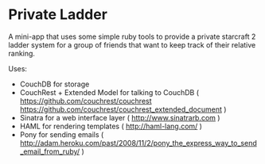 Private Ladder
========================================================
A mini-app that uses some simple ruby tools to provide a private starcraft 2
ladder system for a group of friends that want to keep track of their relative
ranking.

Uses:
+   CouchDB for storage
+   CouchRest + Extended Model for talking to CouchDB ( https://github.com/couchrest/couchrest https://github.com/couchrest/couchrest_extended_document )
+   Sinatra for a web interface layer ( http://www.sinatrarb.com )
+   HAML for rendering templates ( http://haml-lang.com/ )
+   Pony for sending emails ( http://adam.heroku.com/past/2008/11/2/pony_the_express_way_to_send_email_from_ruby/ )